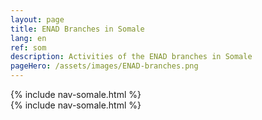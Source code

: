 ```yaml
---
layout: page
title: ENAD Branches in Somale
lang: en
ref: som
description: Activities of the ENAD branches in Somale
pageHero: /assets/images/ENAD-branches.png
---
```

<aside class="post-aside">
	 {% include nav-somale.html %}
</aside>
<div class="post-content">
	{% include nav-somale.html %}
</div>
